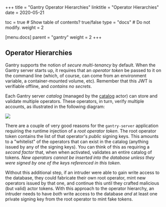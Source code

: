 +++
title = "Gantry Operator Hierarchies"
linktitle = "Operator Hierarchies"
date = 2020-05-21

toc = true  # Show table of contents? true/false
type = "docs"  # Do not modify.
weight = 2

[menu.docs]
  parent = "gantry"
  weight = 2
+++

## Operator Hierarchies

Gantry supports the notion of _secure multi-tenancy_ by default. When the Gantry server starts up, it requires that an _operator token_ be passed to it on the command line (which, of course, can come from an environment variable, a container-mounted volume, etc). Remember that this JWT is verifiable offline, and _contains no secrets_.

Each Gantry server _catalog_ (managed by the [catalog](https://github.com/wascc/gantry/tree/master/catalog) actor) can store and validate multiple operators. These operators, in turn, verify multiple accounts, as illustrated in the following diagram:

[![](https://mermaid.ink/img/eyJjb2RlIjoiZ3JhcGggVEJcbiAgICBBKFtSb290IE9wZXJhdG9yXSktLT58S2V5IEF8QltPcGVyYXRvciAxXVxuICAgIEEtLT58S2V5IEJ8Q1tPcGVyYXRvciAyXVxuICAgIEEtLT58S2V5IEJ8RFtPcGVyYXRvciAzXVxuICAgIEItLT58S2V5IEF8QUMxKEFjY291bnQgQSlcbiAgICBCLS0-fEtleSBCfEFDNChBY2NvdW50IEUpXG4gICAgQy0tPnxLZXkgQ3xBQzIoQWNjb3VudCBCKVxuICAgIEQtLT58S2V5IER8QUMzKEFjY291bnQgQylcbiAgICBBQzQtLT58S2V5IEF8TTFbQWN0b3IgQV1cbiAgICBBQzQtLT58S2V5IEJ8TTJbQWN0b3IgQl1cbiAgICBBQzQtLT58S2V5IEN8TTNbQWN0b3IgQ10iLCJtZXJtYWlkIjp7InRoZW1lIjoiZGVmYXVsdCJ9LCJ1cGRhdGVFZGl0b3IiOmZhbHNlfQ)](https://mermaid-js.github.io/mermaid-live-editor/#/edit/eyJjb2RlIjoiZ3JhcGggVEJcbiAgICBBKFtSb290IE9wZXJhdG9yXSktLT58S2V5IEF8QltPcGVyYXRvciAxXVxuICAgIEEtLT58S2V5IEJ8Q1tPcGVyYXRvciAyXVxuICAgIEEtLT58S2V5IEJ8RFtPcGVyYXRvciAzXVxuICAgIEItLT58S2V5IEF8QUMxKEFjY291bnQgQSlcbiAgICBCLS0-fEtleSBCfEFDNChBY2NvdW50IEUpXG4gICAgQy0tPnxLZXkgQ3xBQzIoQWNjb3VudCBCKVxuICAgIEQtLT58S2V5IER8QUMzKEFjY291bnQgQylcbiAgICBBQzQtLT58S2V5IEF8TTFbQWN0b3IgQV1cbiAgICBBQzQtLT58S2V5IEJ8TTJbQWN0b3IgQl1cbiAgICBBQzQtLT58S2V5IEN8TTNbQWN0b3IgQ10iLCJtZXJtYWlkIjp7InRoZW1lIjoiZGVmYXVsdCJ9LCJ1cGRhdGVFZGl0b3IiOmZhbHNlfQ)

There are a couple of very good reasons for the `gantry-server` application requiring the runtime injection of a _root operator token_. The root operator token contains the list of that operator's _public_ signing keys. This amounts to a "whitelist" of the operators that can exist in the catalog (anything issued by any of the signing keys). You can think of this as requiring a _second factor_ that, when when activated, validates an entire catalog of tokens. _New operators cannot be inserted into the database unless they were signed by one of the keys referenced in this token_.

Without this additional step, if an intruder were able to gain write access to the database, they could fabricate their own root operator, mint new operators issued by that one, and continue this until they crafted malicious (but valid) actor tokens. With this approach to the operator hierarchy, an intruder needs to have _both_ write access to the database _and_ at least one private signing key from the root operator to mint fake tokens.
